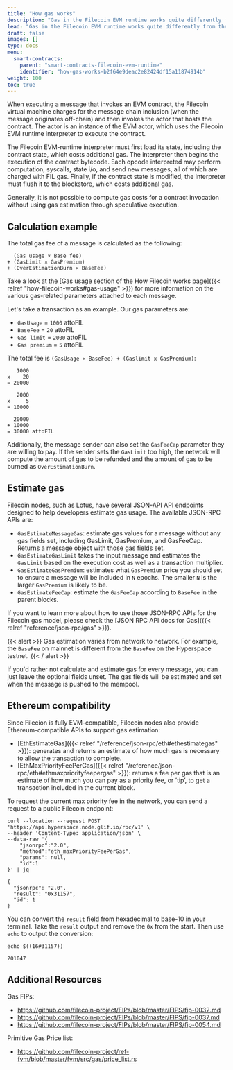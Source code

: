 ```yaml
---
title: "How gas works"
description: "Gas in the Filecoin EVM runtime works quite differently from the regular Ethereum virtual machine (EVM)."
lead: "Gas in the Filecoin EVM runtime works quite differently from the regular Ethereum virtual machine (EVM). Instead of assigning a fixed gas cost in each instruction, the Filecoin EVM runtime charges FIL gas based on the WASM code execution of the Filecoin EVM runtime interpreter."
draft: false
images: []
type: docs
menu:
  smart-contracts:
    parent: "smart-contracts-filecoin-evm-runtime"
    identifier: "how-gas-works-b2f64e9deac2e82424df15a11874914b"
weight: 100
toc: true
---
```


When executing a message that invokes an EVM contract, the Filecoin virtual machine charges for the message chain inclusion (when the message originates off-chain) and then invokes the actor that hosts the contract. The actor is an instance of the EVM actor, which uses the Filecoin EVM runtime interpreter to execute the contract.

The Filecoin EVM-runtime interpreter must first load its state, including the contract state, which costs additional gas. The interpreter then begins the execution of the contract bytecode. Each opcode interpreted may perform computation, syscalls, state i/o, and send new messages, all of which are charged with FIL gas. Finally, if the contract state is modified, the interpreter must flush it to the blockstore, which costs additional gas.

Generally, it is not possible to compute gas costs for a contract invocation without using gas estimation through speculative execution.

## Calculation example

The total gas fee of a message is calculated as the following:

```plaintext
  (Gas usage × Base fee)
+ (GasLimit × GasPremium)
+ (OverEstimationBurn × BaseFee)
```

Take a look at the [Gas usage section of the How Filecoin works page]({{< relref "how-filecoin-works#gas-usage" >}}) for more information on the various gas-related parameters attached to each message.

Let's take a transaction as an example. Our gas parameters are:

- `GasUsage` = `1000` attoFIL
- `BaseFee` = `20` attoFIL
- `Gas limit` = `2000` attoFIL
- `Gas premium` = `5` attoFIL

The total fee is `(GasUsage × BaseFee) + (Gaslimit x GasPremium)`:

```plaintext
   1000 
x    20
= 20000

   2000 
x     5 
= 10000 

  20000
+ 10000
= 30000 attoFIL
```

Additionally, the message sender can also set the `GasFeeCap` parameter they are willing to pay. If the sender sets the `GasLimit` too high, the network will compute the amount of gas to be refunded and the amount of gas to be burned as `OverEstimationBurn`.

## Estimate gas

Filecoin nodes, such as Lotus, have several JSON-API API endpoints designed to help developers estimate gas usage. The available JSON-RPC APIs are:

- `GasEstimateMessageGas`: estimate gas values for a message without any gas fields set, including GasLimit, GasPremium, and GasFeeCap. Returns a message object with those gas fields set.
- `GasEstimateGasLimit` takes the input message and estimates the `GasLimit` based on the execution cost as well as a transaction multiplier.
- `GasEstimateGasPremium`: estimates what `GasPremium` price you should set to ensure a message will be included in `N` epochs. The smaller `N` is the larger `GasPremium` is likely to be.
- `GasEstimateFeeCap`: estimate the `GasFeeCap` according to `BaseFee` in the parent blocks.

If you want to learn more about how to use those JSON-RPC APIs for the Filecoin gas model, please check the [JSON RPC API docs for Gas]({{< relref "reference/json-rpc/gas" >}}).

{{< alert  >}}
Gas estimation varies from network to network. For example, the `BaseFee` on mainnet is different from the `BaseFee` on the Hyperspace testnet.
{{< / alert  >}}

If you'd rather not calculate and estimate gas for every message, you can just leave the optional fields unset. The gas fields will be estimated and set when the message is pushed to the mempool.

## Ethereum compatibility

Since Filecion is fully EVM-compatible, Filecoin nodes also provide Ethereum-compatible APIs to support gas estimation:

- [EthEstimateGas]({{< relref "/reference/json-rpc/eth#ethestimategas" >}}): generates and returns an estimate of how much gas is necessary to allow the transaction to complete.
- [EthMaxPriorityFeePerGas]({{< relref "/reference/json-rpc/eth#ethmaxpriorityfeepergas" >}}): returns a fee per gas that is an estimate of how much you can pay as a priority fee, or ’tip’, to get a transaction included in the current block.

To request the current max priority fee in the network, you can send a request to a public Filecoin endpoint:

```shell
curl --location --request POST 'https://api.hyperspace.node.glif.io/rpc/v1' \
--header 'Content-Type: application/json' \
--data-raw '{
    "jsonrpc":"2.0",
    "method":"eth_maxPriorityFeePerGas",
    "params": null,
    "id":1
}' | jq
```

```plaintext
{
  "jsonrpc": "2.0",
  "result": "0x31157",
  "id": 1
}
```

You can convert the `result` field from hexadecimal to base-10 in your terminal. Take the `result` output and remove the `0x` from the start. Then use `echo` to output the conversion:

```shell
echo $((16#31157))
```

```plaintext
201047
```

## Additional Resources

Gas FIPs:
- https://github.com/filecoin-project/FIPs/blob/master/FIPS/fip-0032.md
- https://github.com/filecoin-project/FIPs/blob/master/FIPS/fip-0037.md
- https://github.com/filecoin-project/FIPs/blob/master/FIPS/fip-0054.md

Primitive Gas Price list:
- https://github.com/filecoin-project/ref-fvm/blob/master/fvm/src/gas/price_list.rs
